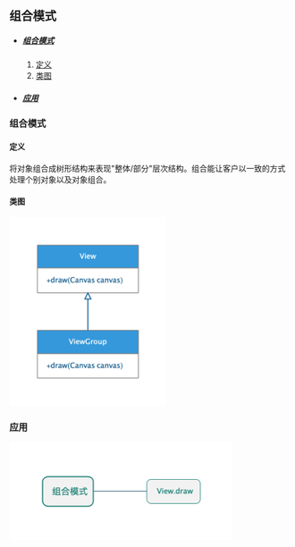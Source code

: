 ## 组合模式

* ##### [组合模式](#1)
  1. [定义](#1.1)
  2. [类图](#1.2)

* ##### [应用](#2)

<h3 id="1">组合模式</h3>

<h4 id="1.1">定义</h4> 

将对象组合成树形结构来表现\"整体/部分\"层次结构。组合能让客户以一致的方式处理个别对象以及对象组合。

<h4 id="1.2">类图</h4> 

<img src="../assets/images/edraw/uml_composite.png" width="280">

<h3 id="2">应用</h3>

<img src="../assets/images/edraw/usage_composite.png" width="400">

